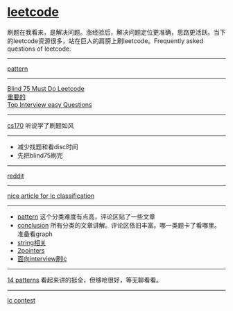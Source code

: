 # [leetcode](https://github.com/zerone0x/tmpbackup/issues/14)

刷题在我看来，是解决问题。涨经验后，解决问题定位更准确，思路更活跃。当下的leetcode资源很多，站在巨人的肩膀上刷leetcode。Frequently asked questions of leetcode.

---

[pattern](https://seanprashad.com/leetcode-patterns/)

---

[Blind 75 Must Do Leetcode](https://leetcode.com/list/xi4ci4ig/)<br />
[重要的](https://leetcode.com/problemset/all/?page=1&listId=wpwgkgt)<br />
[Top Interview easy Questions](https://leetcode.com/explore/interview/card/top-interview-questions-easy/)


---

[cs170](https://cs170.org/)
听说学了刷题如风

---

- 减少找题和看disc时间
- 先把blind75刷完

---

[reddit](https://github.com/antariksh17/Reddit-wiki-programming)

---

[nice article for lc classification](https://leetcode.com/discuss/general-discussion/665604/Important-and-Useful-links-from-all-over-the-Leetcode)

---

- [pattern](https://leetcode.com/discuss/career/448285/List-of-questions-sorted-by-common-patterns) 这个分类难度有点高，评论区贴了一些文章
- [conclusion](https://leetcode.com/discuss/general-discussion/665604/Important-and-Useful-links-from-all-over-the-Leetcode) 所有分类的文章讲解。评论区依旧丰富。哪一类题卡了看哪里。准备看graph
- [string相关](https://leetcode.com/problems/minimum-window-substring/discuss/26808/Here-is-a-10-line-template-that-can-solve-most-'substring'-problems)
- [2pointers](https://leetcode.com/problems/subarray-sum-equals-k/discuss/301242/General-summary-of-what-kind-of-problem-can-cannot-solved-by-Two-Pointers)
- [面向interview刷lc](https://leetcode.com/explore/interview/card/top-interview-questions-medium/)

---

[14 patterns](https://hackernoon.com/14-patterns-to-ace-any-coding-interview-question-c5bb3357f6ed)
看起来讲的挺全，但够呛很好，等无聊看看。

---

[lc contest](https://leetcode.com/contest/)